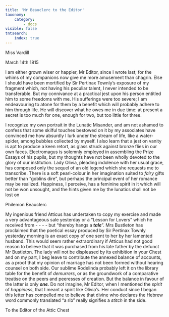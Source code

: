 ```yaml
---
title: 'Mr Beauclerc to the Editor'
taxonomy:
    category:
        - docs
visible: false
tntsearch:
    index: true
---
```


<div class="author">Miss Vardill</div>

March 14th 1815

I am either grown wiser or happier, Mr Editor, since I wrote last; for the whims of my companions now give me more amusement than chagrin. Else I should have been mortified by Sir Pertinax Townly’s exposure of my fragment which, not having his peculiar talent, I never intended to be transferable. But my connivance at a practical jest upon his person entitled him to some freedoms with me. His sufferings were too severe; I am endeavouring to atone for them by a benefit which will probably adhere to him through life. He will discover what he owes me in due time: at present a secret is too much for one, enough for two, but too little for three.

I recognize my own portrait in the Lunatic Misander, and am not ashamed to confess that some skilful touches bestowed on it by my associates have convinced me how absurdly I lurk under the stream of life, like a water-spider, among bubbles collected by myself. I also learn that a jest on vanity is apt to produce a keen retort, as glass struck against bronze flies in our own faces. Electromagus is solemnly employed in assembling the Prize Essays of his pupils, but my thoughts have not been wholly devoted to the glory of our institution. Lady Olivia, pleading indolence with her usual grace, has composed only the sequel of an old legend which she requests me to transcribe. There is a soft pearl-colour in her imagination suited to *fairy* gifts better than “goblins dire”, but perhaps the principal event of her romance may be realized. Happiness, I perceive, has a feminine spirit in it which will not be won unsought, and the hints given me by the lunatics shall not be lost on  

Philemon Beauclerc

My ingenious friend Atticus has undertaken to copy my exercise and made a very advantageous sale yesterday or a “Lesson for Lovers” which he received from - - - - but “thereby hangs a ***tale***”. Mrs Bustleton has proclaimed that the poetical essay produced by Sir Pertinax Townly yesterday morning is an exact copy of one sent to her by her lamented husband. This would seem rather extraordinary if Atticus had not good reason to believe that it was purchased from his late father by the defunct Mr Bustleton. The lady will not be displeased by its exhibition in your Chest and on my part, I beg leave to contribute the annexed balance of accounts, as a proof that my opinion of marriage has not been formed without hearing counsel on both side. Our sublime Rodelinda probably left it on the library table for the benefit of *demurrers*, or as the groundwork of a comparative treatise on the peers and peeresses of creation. But the balance in favour of the latter is only ***one***. Do not imagine, Mr Editor, when I mentioned the *spirit* of *happiness*, that I meant a spirit like Olivia’s. Her conduct since I began this letter has compelled me to believe that divine who declares the Hebrew word commonly translated “a rib” really signifies a *stitch* in the side.

To the Editor of the Attic Chest